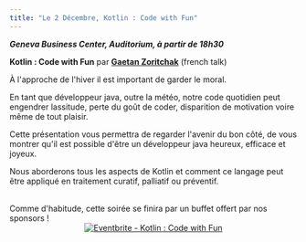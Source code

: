 ```yaml
---
title: "Le 2 Décembre, Kotlin : Code with Fun"
---
```


***Geneva Business Center, Auditorium, à partir de 18h30***

**Kotlin : Code with Fun** par **[Gaetan Zoritchak](/jug/speakers.html?key=gaetan_zoritchak)** (french talk)

À l'approche de l'hiver il est important de garder le moral. 

En tant que développeur java, outre la météo, notre code quotidien peut engendrer lassitude, perte du goût de coder, disparition de motivation voire même de tout plaisir.

Cette présentation vous permettra de regarder l'avenir du bon côté, de vous montrer qu'il est possible d'être un développeur java heureux, efficace et joyeux.

Nous aborderons tous les aspects de Kotlin et comment ce langage peut être appliqué en traitement curatif, palliatif ou préventif.



<br />
Comme d'habitude, cette soirée se finira par un buffet offert par nos sponsors !

<center><a href="http://www.eventbrite.fr/e/inscription-kotlin-code-with-fun-19704090465?ref=ebtnebregn" target="_blank"><img src="https://www.eventbrite.fr/custombutton?eid=19704090465" alt="Eventbrite - Kotlin : Code with Fun" /></a></center>